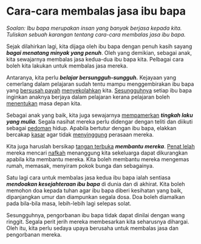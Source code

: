 # Cara-cara membalas jasa ibu bapa

*Soalan: Ibu bapa merupakan insan yang banyak berjasa kepada kita. Tuliskan sebuah karangan tentang cara-cara membalas jasa ibu bapa.*



Sejak dilahirkan lagi, kita dijaga oleh ibu bapa dengan penuh kasih sayang ***bagai menatang minyak yang penuh***. Oleh yang demikian, sebagai anak, kita sewajarnya membalas jasa kedua-dua ibu bapa kita. Pelbagai cara boleh kita lakukan untuk membalas jasa mereka.

Antaranya, kita perlu ***belajar bersungguh-sungguh.*** Kejayaan yang cemerlang dalam pelajaran sudah tentu mampu menggembirakan ibu bapa yang <u>bersusah payah</u> <u>menyekolahkan</u> kita. <u>Sesungguhnya</u> setiap ibu bapa inginkan anaknya berjaya dalam pelajaran kerana pelajaran boleh <u>menentukan</u> masa depan kita.

Sebagai anak yang baik, kita juga sewajarnya <u>mempamerkan</u> ***tingkah laku yang mulia***. Segala nasihat mereka perlu didengar dengan teliti dan diikuti sebagai <u>pedoman</u> hidup. Apabila bertutur dengan ibu bapa, elakkan bercakap <u>kasar</u> agar tidak <u>menyinggung</u> perasaan mereka.

Kita juga haruslah bersikap <u>tangan terbuka</u> ***membantu mereka***. <u>Penat lelah</u> mereka mencari <u>nafkah</u> menanggung kita sekeluarga dapat dikurangkan apabila kita membantu mereka. Kita boleh membantu mereka mengemas rumah, memasak, menyiram pokok bunga dan sebagainya.

Satu lagi cara untuk membalas jasa kedua ibu bapa ialah sentiasa ***mendoakan kesejahteraan ibu bapa*** di dunia dan di akhirat. Kita boleh memohon doa kepada tuhan agar ibu bapa diberi kesihatan yang baik, dipanjangkan umur dan diampunkan segala dosa. Doa boleh diamalkan pada bila-bila masa, lebih-lebih lagi selepas solat.

Sesungguhnya, pengorbanan ibu bapa tidak dapat dinilai dengan wang ringgit. Segala perit jerih mereka membesarkan kita seharusnya dihargai. Oleh itu, kita perlu sedaya upaya berusaha untuk membalas jasa dan pengorbanan mereka.

[^1]: bersusah payah 千辛万苦的
[^2]: menyekolahkan 送进学校；入学
[^3]: sesungguhnya 实际上
[^4]: menentukan = memastikan 确定
[^5]: sewajarnya = sebenarnya = sememangnya 必然的
[^6]: mempamerkan = mempertunjukkan 展示
[^7]: pedoman = kompas 罗盘；指南针
[^8]: kasar = tidak tertib 粗鲁的﹐野蛮的﹐无礼的
[^9]: menyinggung = menyakiti atau melukai hati 伤害（自尊心﹐感情）
[^10]: tangan terbuka = murah hati 乐意地﹐真心地
[^11]: penat lelah = jerih penat 非常疲倦
[^12]: nafkah = sara hidup 生计﹐生活费

[^13]: menanggung 承担﹐负担﹐赡养